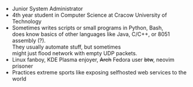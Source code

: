 - Junior System Administrator
- 4th year student in Computer Science at Cracow University of Technology
- Sometimes writes scripts or small programs in Python, Bash,   
  does know basics of other languages like Java, C/C++, or 8051 assembly (?).  
  They usually automate stuff, but sometimes   
  might just flood network with empty UDP packets.
- Linux fanboy, KDE Plasma enjoyer, ~~Arch~~ Fedora user ~~btw~~, neovim prisoner
- Practices extreme sports like exposing selfhosted web services to the world
